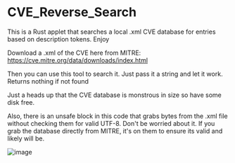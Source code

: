 # CVE_Reverse_Search
This is a Rust applet that searches a local .xml CVE database for entries based on description tokens. Enjoy

Download a .xml of the CVE here from MITRE: https://cve.mitre.org/data/downloads/index.html

Then you can use this tool to search it. Just pass it a string and let it work. Returns nothing if not found

Just a heads up that the CVE database is monstrous in size so have some disk free.

Also, there is an unsafe block in this code that grabs bytes from the .xml file without checking them for valid UTF-8. Don't be worried about it. If you grab the database directly from MITRE, it's on them to ensure its valid and likely will be.

![image](https://github.com/STashakkori/CVE_Reverse_Search/assets/4257899/34694323-aebf-486d-b2c2-e1f51e038bc7)
